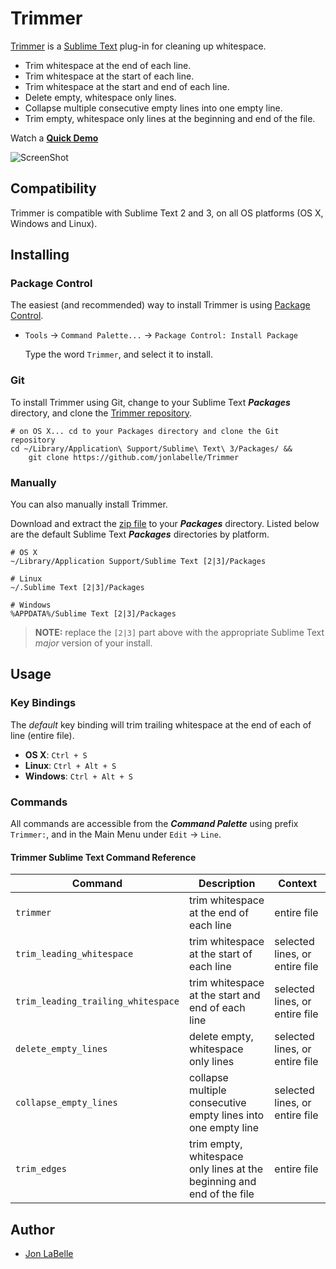 Trimmer
=======

[Trimmer](http://jonlabelle.github.io/Trimmer/) is a [Sublime Text](http://www.sublimetext.com) plug-in for cleaning up whitespace.
 
- Trim whitespace at the end of each line.
- Trim whitespace at the start of each line.
- Trim whitespace at the start and end of each line.
- Delete empty, whitespace only lines.
- Collapse multiple consecutive empty lines into one empty line.
- Trim empty, whitespace only lines at the beginning and end of the file.

Watch a [**Quick Demo**](https://raw.githubusercontent.com/jonlabelle/Trimmer/gh-pages/images/trimmer_demo.gif)
 
![ScreenShot](https://raw.github.com/jonlabelle/Trimmer/gh-pages/images/trimmer_ss_cmd_palette.png)
  
## Compatibility

Trimmer is compatible with Sublime Text 2 and 3, on all OS platforms (OS X, Windows and Linux).

## Installing

### Package Control

The easiest (and recommended) way to install Trimmer is using [Package Control](https://sublime.wbond.net).

- `Tools` -> `Command Palette...` -> `Package Control: Install Package`  
  
  Type the word `Trimmer`, and select it to install.

### Git

To install Trimmer using Git, change to your Sublime Text ***Packages*** directory, and clone the [Trimmer repository](https://github.com/jonlabelle/Trimmer).

	# on OS X... cd to your Packages directory and clone the Git repository
	cd ~/Library/Application\ Support/Sublime\ Text\ 3/Packages/ &&
	    git clone https://github.com/jonlabelle/Trimmer

### Manually

You can also manually install Trimmer.

Download and extract the [zip file](https://github.com/jonlabelle/Trimmer/zipball/master) to your ***Packages*** directory. Listed below are the default Sublime Text ***Packages*** directories by platform.

	# OS X
	~/Library/Application Support/Sublime Text [2|3]/Packages

	# Linux
	~/.Sublime Text [2|3]/Packages

	# Windows
	%APPDATA%/Sublime Text [2|3]/Packages

> **NOTE:** replace the `[2|3]` part above with the appropriate Sublime Text *major* version of your install.

## Usage

### Key Bindings

The *default* key binding will trim trailing whitespace at the end of each of line (entire file).

- **OS X**: `Ctrl + S`
- **Linux**: `Ctrl + Alt + S`
- **Windows**: `Ctrl + Alt + S`

### Commands

All commands are accessible from the ***Command Palette*** using prefix `Trimmer:`, and in the Main Menu under `Edit` -> `Line`.

#### Trimmer Sublime Text Command Reference

|              Command               |                              Description                               |            Context             |
|------------------------------------|------------------------------------------------------------------------|--------------------------------|
| `trimmer`                          | trim whitespace at the end of each line                                | entire file                    |
| `trim_leading_whitespace`          | trim whitespace at the start of each line                              | selected lines, or entire file |
| `trim_leading_trailing_whitespace` | trim whitespace at the start and end of each line                      | selected lines, or entire file |
| `delete_empty_lines`               | delete empty, whitespace only lines                                    | selected lines, or entire file |
| `collapse_empty_lines`             | collapse multiple consecutive empty lines into one empty line          | selected lines, or entire file |
| `trim_edges`                       | trim empty, whitespace only lines at the beginning and end of the file | entire file                    |

## Author

- [Jon LaBelle](http://jonlabelle.com/)
